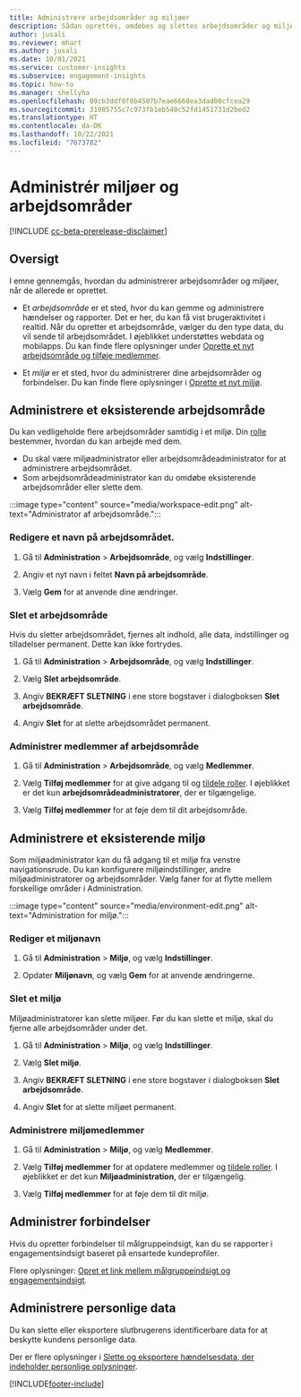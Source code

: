 ```yaml
---
title: Administrere arbejdsområder og miljøer
description: Sådan oprettes, omdøbes og slettes arbejdsområder og miljøer.
author: jusali
ms.reviewer: mhart
ms.author: jusali
ms.date: 10/01/2021
ms.service: customer-insights
ms.subservice: engagement-insights
ms.topic: how-to
ms.manager: shellyha
ms.openlocfilehash: 09cb3ddf0f8b4507b7eae6668ea3dad08cfcea29
ms.sourcegitcommit: 31985755c7c973fb1eb540c52fd1451731d2bed2
ms.translationtype: HT
ms.contentlocale: da-DK
ms.lasthandoff: 10/22/2021
ms.locfileid: "7673782"
---
```

# <a name="manage-environments-and-workspaces"></a>Administrér miljøer og arbejdsområder

[!INCLUDE [cc-beta-prerelease-disclaimer](includes/cc-beta-prerelease-disclaimer.md)]

## <a name="overview"></a>Oversigt

I emne gennemgås, hvordan du administrerer arbejdsområder og miljøer, når de allerede er oprettet. 

- Et *arbejdsområde* er et sted, hvor du kan gemme og administrere hændelser og rapporter. Det er her, du kan få vist brugeraktivitet i realtid. Når du opretter et arbejdsområde, vælger du den type data, du vil sende til arbejdsområdet. I øjeblikket understøttes webdata og mobilapps. Du kan finde flere oplysninger under [Oprette et nyt arbejdsområde og tilføje medlemmer](create-workspace.md).

- Et *miljø* er et sted, hvor du administrerer dine arbejdsområder og forbindelser. Du kan finde flere oplysninger i [Oprette et nyt miljø](create-new-environment.md).

## <a name="manage-an-existing-workspace"></a>Administrere et eksisterende arbejdsområde

Du kan vedligeholde flere arbejdsområder samtidig i et miljø. Din [rolle](user-roles.md) bestemmer, hvordan du kan arbejde med dem. 

 - Du skal være miljøadministrator eller arbejdsområdeadministrator for at administrere arbejdsområdet.
 - Som arbejdsområdeadministrator kan du omdøbe eksisterende arbejdsområder eller slette dem. 

:::image type="content" source="media/workspace-edit.png" alt-text="Administrator af arbejdsområde.":::

### <a name="edit-a-workspace-name"></a>Redigere et navn på arbejdsområdet.

1. Gå til **Administration** > **Arbejdsområde**, og vælg **Indstillinger**.

1. Angiv et nyt navn i feltet **Navn på arbejdsområde**.

1. Vælg **Gem** for at anvende dine ændringer.

### <a name="delete-a-workspace"></a>Slet et arbejdsområde

Hvis du sletter arbejdsområdet, fjernes alt indhold, alle data, indstillinger og tilladelser permanent. Dette kan ikke fortrydes.

1. Gå til **Administration** > **Arbejdsområde**, og vælg **Indstillinger**.

1. Vælg **Slet arbejdsområde**. 

1. Angiv **BEKRÆFT SLETNING** i ene store bogstaver i dialogboksen **Slet arbejdsområde**. 

1. Angiv **Slet** for at slette arbejdsområdet permanent.

### <a name="manage-workspace-members"></a>Administrer medlemmer af arbejdsområde

1. Gå til **Administration** > **Arbejdsområde**, og vælg **Medlemmer**.

1. Vælg **Tilføj medlemmer** for at give adgang til og [tildele roller](user-roles.md). I øjeblikket er det kun **arbejdsområdeadministratorer**, der er tilgængelige.

1. Vælg **Tilføj medlemmer** for at føje dem til dit arbejdsområde.

## <a name="manage-an-existing-environment"></a>Administrere et eksisterende miljø

Som miljøadministrator kan du få adgang til et miljø fra venstre navigationsrude. Du kan konfigurere miljøindstillinger, andre miljøadministratorer og arbejdsområder. Vælg faner for at flytte mellem forskellige områder i Administration.

:::image type="content" source="media/environment-edit.png" alt-text="Administration for miljø.":::

### <a name="edit-an-environment-name"></a>Rediger et miljønavn

1. Gå til **Administration** > **Miljø**, og vælg **Indstillinger**.

1. Opdater **Miljønavn**, og vælg **Gem** for at anvende ændringerne.

### <a name="delete-an-environment"></a>Slet et miljø

Miljøadministratorer kan slette miljøer. Før du kan slette et miljø, skal du fjerne alle arbejdsområder under det.

1. Gå til **Administration** > **Miljø**, og vælg **Indstillinger**.

1. Vælg **Slet miljø**. 

1. Angiv **BEKRÆFT SLETNING** i ene store bogstaver i dialogboksen **Slet arbejdsområde**. 

1. Angiv **Slet** for at slette miljøet permanent.

### <a name="manage-environment-members"></a>Administrere miljømedlemmer

1. Gå til **Administration** > **Miljø**, og vælg **Medlemmer**.

1. Vælg **Tilføj medlemmer** for at opdatere medlemmer og [tildele roller](user-roles.md). I øjeblikket er det kun **Miljøadministration**, der er tilgængelig.

1. Vælg **Tilføj medlemmer** for at føje dem til dit miljø.

## <a name="manage-connections"></a>Administrer forbindelser

Hvis du opretter forbindelser til målgruppeindsigt, kan du se rapporter i engagementsindsigt baseret på ensartede kundeprofiler. 

Flere oplysninger: [Opret et link mellem målgruppeindsigt og engagementsindsigt](integrate-audience-insights-engagement-insights.md).

## <a name="manage-personal-data"></a>Administrere personlige data

Du kan slette eller eksportere slutbrugerens identificerbare data for at beskytte kundens personlige data.

Der er flere oplysninger i [Slette og eksportere hændelsesdata, der indeholder personlige oplysninger](../dsr-rights-requests.md#deleting-and-exporting-event-data-containing-end-user-identifiable-information).

[!INCLUDE[footer-include](../includes/footer-banner.md)]
